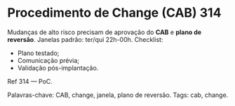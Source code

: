 # Procedimento de Change (CAB) 314

Mudanças de alto risco precisam de aprovação do **CAB** e **plano de reversão**.
Janelas padrão: ter/qui 22h-00h.
Checklist:
- Plano testado;
- Comunicação prévia;
- Validação pós-implantação.

Ref 314 — PoC.

Palavras-chave: CAB, change, janela, plano de reversão.
Tags: cab, change.
